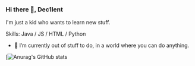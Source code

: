 ### Hi there 👋, Dec1lent
I'm just a kid who wants to learn new stuff.

Skills: Java / JS / HTML / Python

- 🔭 I’m currently out of stuff to do, in a world where you can do anything.

[![Anurag's GitHub stats](https://github-readme-stats.vercel.app/api?username=Dec1lent)
